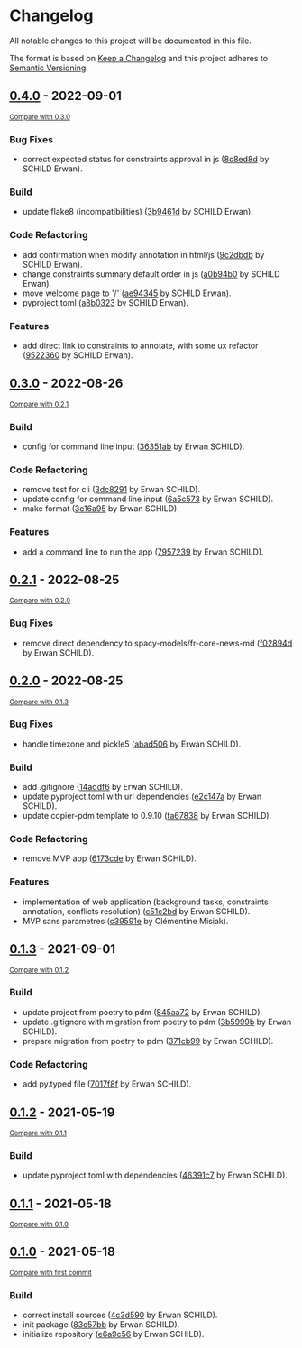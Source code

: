 # Changelog
All notable changes to this project will be documented in this file.

The format is based on [Keep a Changelog](http://keepachangelog.com/en/1.0.0/)
and this project adheres to [Semantic Versioning](http://semver.org/spec/v2.0.0.html).

<!-- insertion marker -->
## [0.4.0](https://github.com/cognitivefactory/interactive-clustering-gui/releases/tag/0.4.0) - 2022-09-01

<small>[Compare with 0.3.0](https://github.com/cognitivefactory/interactive-clustering-gui/compare/0.3.0...0.4.0)</small>

### Bug Fixes
- correct expected status for constraints approval in js ([8c8ed8d](https://github.com/cognitivefactory/interactive-clustering-gui/commit/8c8ed8df2b9523b24517353de263062fe231d181) by SCHILD Erwan).

### Build
- update flake8 (incompatibilities) ([3b9461d](https://github.com/cognitivefactory/interactive-clustering-gui/commit/3b9461d77337c5c6925c74711f7e659e302722e7) by SCHILD Erwan).

### Code Refactoring
- add confirmation when modify annotation in html/js ([9c2dbdb](https://github.com/cognitivefactory/interactive-clustering-gui/commit/9c2dbdba397605ba754b78fd32b550339ce910c9) by SCHILD Erwan).
- change constraints summary default order in js ([a0b94b0](https://github.com/cognitivefactory/interactive-clustering-gui/commit/a0b94b077f1b349b631680161fccbbd326da1c2a) by SCHILD Erwan).
- move welcome page to '/' ([ae94345](https://github.com/cognitivefactory/interactive-clustering-gui/commit/ae943458530a22b7651813bdb71ae6fe11897b87) by SCHILD Erwan).
- pyproject.toml ([a8b0323](https://github.com/cognitivefactory/interactive-clustering-gui/commit/a8b032322f416acee1751af7edd5588a13351d1f) by SCHILD Erwan).

### Features
- add direct link to constraints to annotate, with some ux refactor ([9522360](https://github.com/cognitivefactory/interactive-clustering-gui/commit/9522360325b9482bb659a62d02aa293905d1c848) by SCHILD Erwan).


## [0.3.0](https://github.com/cognitivefactory/interactive-clustering-gui/releases/tag/0.3.0) - 2022-08-26

<small>[Compare with 0.2.1](https://github.com/cognitivefactory/interactive-clustering-gui/compare/0.2.1...0.3.0)</small>

### Build
- config for command line input ([36351ab](https://github.com/cognitivefactory/interactive-clustering-gui/commit/36351abd5805fd061272e075eaabb47638981b29) by Erwan SCHILD).

### Code Refactoring
- remove test for cli ([3dc8291](https://github.com/cognitivefactory/interactive-clustering-gui/commit/3dc82918c47ca09fce23e510fabea8705d08513c) by Erwan SCHILD).
- update config for command line input ([6a5c573](https://github.com/cognitivefactory/interactive-clustering-gui/commit/6a5c573837c1acb17d1240b76726d8a8ee6c0d10) by Erwan SCHILD).
- make format ([3e16a95](https://github.com/cognitivefactory/interactive-clustering-gui/commit/3e16a95f3c018ee4576c3fde13e29a6858840e7a) by Erwan SCHILD).

### Features
- add a command line to run the app ([7957239](https://github.com/cognitivefactory/interactive-clustering-gui/commit/795723933d9ded7129122bf8ab36f7d16a06a540) by Erwan SCHILD).

## [0.2.1](https://github.com/cognitivefactory/interactive-clustering-gui/releases/tag/0.2.1) - 2022-08-25

<small>[Compare with 0.2.0](https://github.com/cognitivefactory/interactive-clustering-gui/compare/0.2.0...0.2.1)</small>

### Bug Fixes
- remove direct dependency to spacy-models/fr-core-news-md ([f02894d](https://github.com/cognitivefactory/interactive-clustering-gui/commit/f02894ddf67a5bc11263706e4561c8f70dfb9bf9) by Erwan SCHILD).

## [0.2.0](https://github.com/cognitivefactory/interactive-clustering-gui/releases/tag/0.2.0) - 2022-08-25

<small>[Compare with 0.1.3](https://github.com/cognitivefactory/interactive-clustering-gui/compare/0.1.3...0.2.0)</small>

### Bug Fixes
- handle timezone and pickle5 ([abad506](https://github.com/cognitivefactory/interactive-clustering-gui/commit/abad5062afb20b3ad7e0ef9d79e9f99b3f99a71d) by Erwan SCHILD).

### Build
- add .gitignore ([14addf6](https://github.com/cognitivefactory/interactive-clustering-gui/commit/14addf6fa09944ee0aa66336dff80e50aa8c1ec5) by Erwan SCHILD).
- update pyproject.toml with url dependencies ([e2c147a](https://github.com/cognitivefactory/interactive-clustering-gui/commit/e2c147a2cb38f2e89c16cf92c8dd517460b6a29d) by Erwan SCHILD).
- update copier-pdm template to 0.9.10 ([fa67838](https://github.com/cognitivefactory/interactive-clustering-gui/commit/fa678388f534a279c1d71ad840e63540dc079885) by Erwan SCHILD).

### Code Refactoring
- remove MVP app ([6173cde](https://github.com/cognitivefactory/interactive-clustering-gui/commit/6173cde665b9f1aeccb96c136ce0a95844f7dacb) by Erwan SCHILD).

### Features
- implementation of web application (background tasks, constraints annotation, conflicts resolution) ([c51c2bd](https://github.com/cognitivefactory/interactive-clustering-gui/commit/c51c2bd94f525b5997a320ad5148d7148a62be6b) by Erwan SCHILD).
- MVP sans parametres ([c39591e](https://github.com/cognitivefactory/interactive-clustering-gui/commit/c39591eddcbcdce3b4bd7e96f8c8dfbdc6fcdf8d) by Clémentine Misiak).

## [0.1.3](https://github.com/cognitivefactory/interactive-clustering-gui/releases/tag/0.1.3) - 2021-09-01

<small>[Compare with 0.1.2](https://github.com/cognitivefactory/interactive-clustering-gui/compare/0.1.2...0.1.3)</small>

### Build
- update project from poetry to pdm ([845aa72](https://github.com/cognitivefactory/interactive-clustering-gui/commit/845aa725dac169fb400d69ee4f200033e3d1972a) by Erwan SCHILD).
- update .gitignore with migration from poetry to pdm ([3b5999b](https://github.com/cognitivefactory/interactive-clustering-gui/commit/3b5999bb3a1f147077477a33e7c55c56863fa119) by Erwan SCHILD).
- prepare migration from poetry to pdm ([371cb99](https://github.com/cognitivefactory/interactive-clustering-gui/commit/371cb99a4e6c22285a38f510a524859c705702f6) by Erwan SCHILD).

### Code Refactoring
- add py.typed file ([7017f8f](https://github.com/cognitivefactory/interactive-clustering-gui/commit/7017f8fdfe463e736e8bc5020ae2ec677ad3b9cb) by Erwan SCHILD).

## [0.1.2](https://github.com/cognitivefactory/interactive-clustering-gui/releases/tag/0.1.2) - 2021-05-19

<small>[Compare with 0.1.1](https://github.com/cognitivefactory/interactive-clustering-gui/compare/0.1.1...0.1.2)</small>

### Build
- update pyproject.toml with dependencies ([46391c7](https://github.com/cognitivefactory/interactive-clustering-gui/commit/46391c76d1e2f7b7c1f45378805168ef2a3891ec) by Erwan SCHILD).

## [0.1.1](https://github.com/cognitivefactory/interactive-clustering-gui/releases/tag/0.1.1) - 2021-05-18

<small>[Compare with 0.1.0](https://github.com/cognitivefactory/interactive-clustering-gui/compare/0.1.0...0.1.1)</small>

## [0.1.0](https://github.com/cognitivefactory/interactive-clustering-gui/releases/tag/0.1.0) - 2021-05-18

<small>[Compare with first commit](https://github.com/cognitivefactory/interactive-clustering-gui/compare/e6a9c56c7926cb54b1b0d005c1b0c2d1b6f17ce9...0.1.0)</small>

### Build
- correct install sources ([4c3d590](https://github.com/cognitivefactory/interactive-clustering-gui/commit/4c3d59099d65ce856d43bdde548881d707f1f36c) by Erwan SCHILD).
- init package ([83c57bb](https://github.com/cognitivefactory/interactive-clustering-gui/commit/83c57bb93fe6836ddc060209a24b78e728cec369) by Erwan SCHILD).
- initialize repository ([e6a9c56](https://github.com/cognitivefactory/interactive-clustering-gui/commit/e6a9c56c7926cb54b1b0d005c1b0c2d1b6f17ce9) by Erwan SCHILD).
